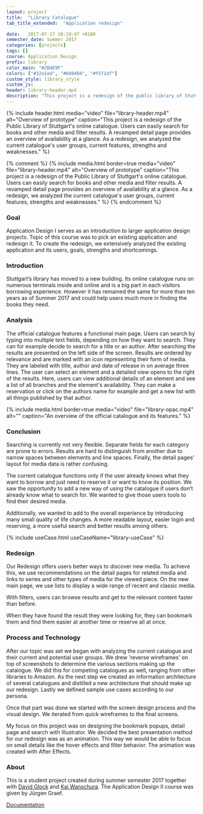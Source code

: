 ```yaml
---
layout: project
title:  "Library Catalogue"
tab_title_extended:  "Application redesign"

date:   2017-07-17 10:19:47 +0100
semester_date: Summer 2017
categories: [projects]
tags: []
course: Application Design
prefix: library
color_main: "#2B4E9F"
colors: ["#32a1ed", "#040404", "#f5f1df"]
custom_style: library_style
custom_js:
header: library-header.mp4
description: "This project is a redesign of the public library of Stuttgart’s online catalogue. As a redesign, we analyzed the current catalogue and created an improved concept using our findings." 
---
```


{% include header.html 
    media="video"
    file="library-header.mp4" 
    alt="Overview of prototype" 
    caption="This project is a redesign of the Public Library of Stuttgart's online catalogue. Users can easily search for books and other media and filter results. A revamped detail page provides an overview of availability at a glance. As a redesign, we analyzed the current catalogue's user groups, current features, strengths and weaknesses." %}

{% comment %}
{% include media.html 
    border=true
    media="video"
    file="library-header.mp4" 
    alt="Overview of prototype" 
    caption="This project is a redesign of the Public Library of Stuttgart's online catalogue. Users can easily search for books and other media and filter results. A revamped detail page provides an overview of availability at a glance. As a redesign, we analyzed the current catalogue's user groups, current features, strengths and weaknesses." %}
{% endcomment %}

### Goal
Application Design I serves as an introduction to larger application design projects. Topic of this course was to pick an existing application and redesign it. To create the redesign, we extensively analyzed the existing application and its users, goals, strengths and shortcomings.

### Introduction
Stuttgart’s library has moved to a new building. Its online catalogue runs on numerous terminals inside and online and is a big part in each visitors borrowing experience. However it has remained the same for more than ten years as of Summer 2017 and could help users much more in finding the books they need.

### Analysis
The official catalogue features a functional main page. Users can search by typing into multiple text fields, depending on how they want to search. They can for example decide to search for a title or an author. After searching the results are presented on the left side of the screen. Results are ordered by relevance and are marked with an icon representing their form of media. They are labeled with title, author and date of release in on average three lines. The user can select an element and a detailed view opens to the right of the results. Here, users can view additional details of an element and see a list of all branches and the element's availability. They can make a reservation or click on the authors name for example and get a new list with all things published by that author.

{% include media.html 
    border=true
    media="video"
    file="library-opac.mp4" 
    alt="" 
    caption="An overview of the official catalogue and its features." %}

### Conclusion
Searching is currently not very flexible. Separate fields for each category are prone to errors. Results are hard to distinguish from another due to narrow spaces between elements and line spaces. Finally, the detail pages’ layout for media data is rather confusing. 

The current catalogue functions only if the user already knows what they want to borrow and just need to reserve it or want to know its position. We saw the opportunity to add a new way of using the catalogue if users don’t already know what to search for. We wanted to give those users tools to find their desired media.

Additionally, we wanted to add to the overall experience by introducing many small quality of life changes. A more readable layout, easier login and reserving, a more useful search and better results among others.

{% include useCase.html useCaseName="library-useCase" %}


### Redesign
Our Redesign offers users better ways to discover new media. To achieve this, we use recommendations on the detail pages for related media and links to series and other types of media for the viewed piece. On the new main page, we use lists to display a wide range of recent and classic media. 

With filters, users can browse results and get to the relevant content faster than before. 

When they have found the result they were looking for, they can bookmark them and find them easier at another time or reserve all at once.

### Process and Technology
After our topic was set we began with analyzing the current catalogue and their current and potential user groups. We drew 'reverse wireframes' on top of screenshots to determine the various sections making up the catalogue. We did this for competing catalogues as well, ranging from other libraries to Amazon. As the next step we created an information architecture of several catalogues and distilled a new architecture that should make up our redesign. Lastly we defined sample use cases according to our persona. 

Once that part was done we started with the screen design process and the visual design. We iterated from quick wireframes to the final screens. 

My focus on this project was on designing the bookmark popups, detail page and search with Illustrator. We decided the best presentation method for our redesign was as an animation. This way we would be able to focus on small details like the hover effects and filter behavior. The animation was created with After Effects.

### About
This is a student project created during summer semester 2017 together with [David Glock](http://www.davidglock.de) and [Kai Wanschura](http://www.kaiwanschura.de). The Application Design II course was given by Jürgen Graef.  

[Documentation](../../docs/Application_Design_OPAC__David_KaiMagnus_Kai_Ende.pdf)
